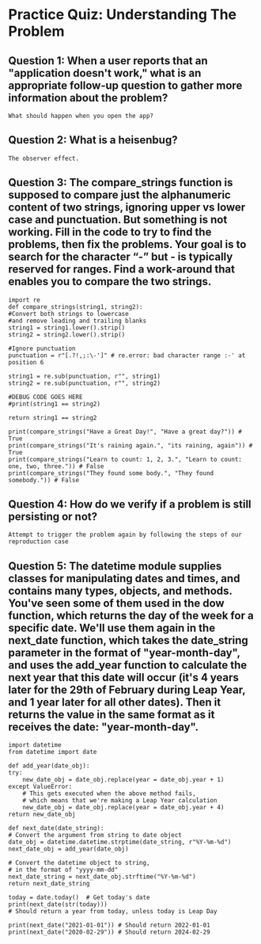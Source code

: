 # Practice Quiz: Understanding The Problem

## Question 1: When a user reports that an "application doesn't work," what is an appropriate follow-up question to gather more information about the problem?

    What should happen when you open the app?

## Question 2: What is a heisenbug?
    
    The observer effect.

## Question 3: The compare_strings function is supposed to compare just the alphanumeric content of two strings, ignoring upper vs lower case and punctuation. But something is not working. Fill in the code to try to find the problems, then fix the problems. Your goal is to search for the character “-” but - is typically reserved for ranges. Find a work-around that enables you to compare the two strings.

    import re
    def compare_strings(string1, string2):
    #Convert both strings to lowercase
    #and remove leading and trailing blanks
    string1 = string1.lower().strip()
    string2 = string2.lower().strip()

    #Ignore punctuation
    punctuation = r"[.?!,;:\-']" # re.error: bad character range :-' at position 6

    string1 = re.sub(punctuation, r"", string1)
    string2 = re.sub(punctuation, r"", string2)

    #DEBUG CODE GOES HERE
    #print(string1 == string2)

    return string1 == string2

    print(compare_strings("Have a Great Day!", "Have a great day?")) # True
    print(compare_strings("It's raining again.", "its raining, again")) # True
    print(compare_strings("Learn to count: 1, 2, 3.", "Learn to count: one, two, three.")) # False
    print(compare_strings("They found some body.", "They found somebody.")) # False

## Question 4: How do we verify if a problem is still persisting or not?

    Attempt to trigger the problem again by following the steps of our reproduction case

## Question 5: The datetime module supplies classes for manipulating dates and times, and contains many types, objects, and methods. You've seen some of them used in the dow function, which returns the day of the week for a specific date. We'll use them again in the next_date function, which takes the date_string parameter in the format of "year-month-day", and uses the add_year function to calculate the next year that this date will occur (it's 4 years later for the 29th of February during Leap Year, and 1 year later for all other dates). Then it returns the value in the same format as it receives the date: "year-month-day".

    import datetime
    from datetime import date

    def add_year(date_obj):
    try:
        new_date_obj = date_obj.replace(year = date_obj.year + 1)
    except ValueError:
        # This gets executed when the above method fails, 
        # which means that we're making a Leap Year calculation
        new_date_obj = date_obj.replace(year = date_obj.year + 4)
    return new_date_obj

    def next_date(date_string):
    # Convert the argument from string to date object
    date_obj = datetime.datetime.strptime(date_string, r"%Y-%m-%d")
    next_date_obj = add_year(date_obj)

    # Convert the datetime object to string, 
    # in the format of "yyyy-mm-dd"
    next_date_string = next_date_obj.strftime("%Y-%m-%d")
    return next_date_string

    today = date.today()  # Get today's date
    print(next_date(str(today))) 
    # Should return a year from today, unless today is Leap Day

    print(next_date("2021-01-01")) # Should return 2022-01-01
    print(next_date("2020-02-29")) # Should return 2024-02-29